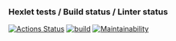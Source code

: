### Hexlet tests / Build status / Linter status
[![Actions Status](https://github.com/IvanVyargizov/java-project-lvl3/workflows/hexlet-check/badge.svg)](https://github.com/IvanVyargizov/java-project-lvl3/actions)
[![build](https://github.com/IvanVyargizov/java-project-lvl3/actions/workflows/build-check.yml/badge.svg)](https://github.com/IvanVyargizov/java-project-lvl3/actions/workflows/build-check.yml)
[![Maintainability](https://api.codeclimate.com/v1/badges/83d29b93d33d78b7367a/maintainability)](https://codeclimate.com/github/IvanVyargizov/java-project-lvl3/maintainability)